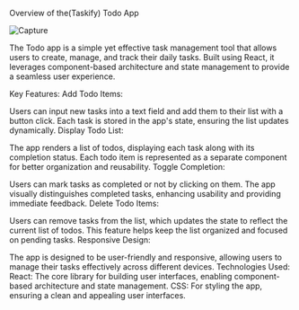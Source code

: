 

Overview of the(Taskify) Todo App

![Capture](https://github.com/user-attachments/assets/a8de2f8a-62dd-479f-8f72-2266a104c98f)

The Todo app is a simple yet effective task management tool that allows users to create, manage, and track their daily tasks. Built using React, it leverages component-based architecture and state management to provide a seamless user experience.

Key Features:
Add Todo Items:

Users can input new tasks into a text field and add them to their list with a button click.
Each task is stored in the app's state, ensuring the list updates dynamically.
Display Todo List:

The app renders a list of todos, displaying each task along with its completion status.
Each todo item is represented as a separate component for better organization and reusability.
Toggle Completion:

Users can mark tasks as completed or not by clicking on them.
The app visually distinguishes completed tasks, enhancing usability and providing immediate feedback.
Delete Todo Items:

Users can remove tasks from the list, which updates the state to reflect the current list of todos.
This feature helps keep the list organized and focused on pending tasks.
Responsive Design:

The app is designed to be user-friendly and responsive, allowing users to manage their tasks effectively across different devices.
Technologies Used:
React: The core library for building user interfaces, enabling component-based architecture and state management.
CSS: For styling the app, ensuring a clean and appealing user interfaces.
